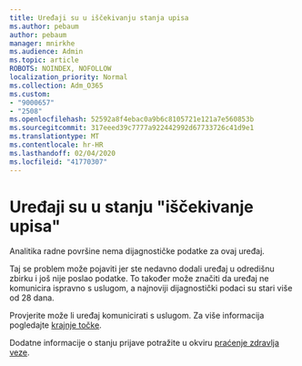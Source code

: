 ```yaml
---
title: Uređaji su u iščekivanju stanja upisa
ms.author: pebaum
author: pebaum
manager: mnirkhe
ms.audience: Admin
ms.topic: article
ROBOTS: NOINDEX, NOFOLLOW
localization_priority: Normal
ms.collection: Adm_O365
ms.custom:
- "9000657"
- "2508"
ms.openlocfilehash: 52592a8f4ebac0a9b6c8105721e121a7e560853b
ms.sourcegitcommit: 317eeed39c7777a922442992d67733726c41d9e1
ms.translationtype: MT
ms.contentlocale: hr-HR
ms.lasthandoff: 02/04/2020
ms.locfileid: "41770307"
---
```

# <a name="devices-are-in-awaiting-enrollment-state"></a>Uređaji su u stanju "iščekivanje upisa"

Analitika radne površine nema dijagnostičke podatke za ovaj uređaj. 

Taj se problem može pojaviti jer ste nedavno dodali uređaj u odredišnu zbirku i još nije poslao podatke. To također može značiti da uređaj ne komunicira ispravno s uslugom, a najnoviji dijagnostički podaci su stari više od 28 dana.

Provjerite može li uređaj komunicirati s uslugom. Za više informacija pogledajte [krajnje točke](https://docs.microsoft.com/configmgr/desktop-analytics/enable-data-sharing#endpoints).

Dodatne informacije o stanju prijave potražite u okviru [praćenje zdravlja veze](https://docs.microsoft.com/configmgr/desktop-analytics/monitor-connection-health#awaiting-enrollment).